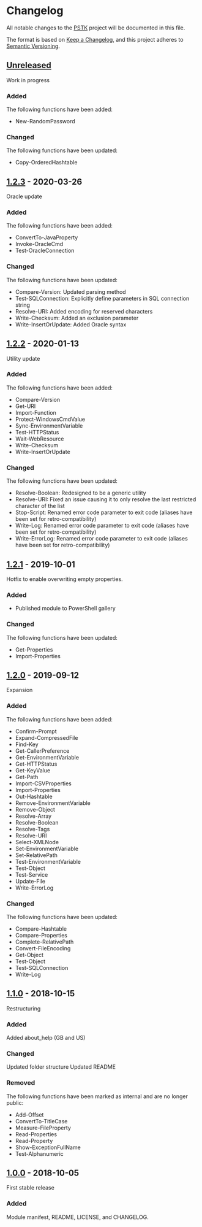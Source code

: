 # Changelog

All notable changes to the [PSTK](https://github.com/Akaizoku/PSTK) project will be documented in this file.

The format is based on [Keep a Changelog](https://keepachangelog.com/en/1.0.0/),
and this project adheres to [Semantic Versioning](https://semver.org/spec/v2.0.0.html).

## [Unreleased](https://github.com/Akaizoku/PSTK/compare/1.2.3...HEAD)

Work in progress

### Added

The following functions have been added:

- New-RandomPassword

### Changed

The following functions have been updated:

- Copy-OrderedHashtable

## [1.2.3](https://github.com/Akaizoku/PSTK/releases/tag/1.2.3) - 2020-03-26

Oracle update

### Added

The following functions have been added:

- ConvertTo-JavaProperty
- Invoke-OracleCmd
- Test-OracleConnection

### Changed

The following functions have been updated:

- Compare-Version: Updated parsing method
- Test-SQLConnection: Explicitly define parameters in SQL connection string
- Resolve-URI: Added encoding for reserved characters
- Write-Checksum: Added an exclusion parameter
- Write-InsertOrUpdate: Added Oracle syntax

## [1.2.2](https://github.com/Akaizoku/PSTK/releases/tag/1.2.2) - 2020-01-13

Utility update

### Added

The following functions have been added:

- Compare-Version
- Get-URI
- Import-Function
- Protect-WindowsCmdValue
- Sync-EnvironmentVariable
- Test-HTTPStatus
- Wait-WebResource
- Write-Checksum
- Write-InsertOrUpdate

### Changed

The following functions have been updated:

- Resolve-Boolean: Redesigned to be a generic utility
- Resolve-URI: Fixed an issue causing it to only resolve the last restricted character of the list
- Stop-Script: Renamed error code parameter to exit code (aliases have been set for retro-compatibility)
- Write-Log: Renamed error code parameter to exit code (aliases have been set for retro-compatibility)
- Write-ErrorLog: Renamed error code parameter to exit code (aliases have been set for retro-compatibility)

## [1.2.1](https://github.com/Akaizoku/PSTK/releases/tag/1.2.1) - 2019-10-01

Hotfix to enable overwriting empty properties.

### Added

- Published module to PowerShell gallery

### Changed

The following functions have been updated:

- Get-Properties
- Import-Properties

## [1.2.0](https://github.com/Akaizoku/PSTK/releases/tag/1.2.0) - 2019-09-12

Expansion

### Added

The following functions have been added:

- Confirm-Prompt
- Expand-CompressedFile
- Find-Key
- Get-CallerPreference
- Get-EnvironmentVariable
- Get-HTTPStatus
- Get-KeyValue
- Get-Path
- Import-CSVProperties
- Import-Properties
- Out-Hashtable
- Remove-EnvironmentVariable
- Remove-Object
- Resolve-Array
- Resolve-Boolean
- Resolve-Tags
- Resolve-URI
- Select-XMLNode
- Set-EnvironmentVariable
- Set-RelativePath
- Test-EnvironmentVariable
- Test-Object
- Test-Service
- Update-File
- Write-ErrorLog

### Changed

The following functions have been updated:

- Compare-Hashtable
- Compare-Properties
- Complete-RelativePath
- Convert-FileEncoding
- Get-Object
- Test-Object
- Test-SQLConnection
- Write-Log

## [1.1.0](https://github.com/Akaizoku/PSTK/releases/tag/1.1.0) - 2018-10-15

Restructuring

### Added

Added about_help (GB and US)

### Changed

Updated folder structure
Updated README

### Removed

The following functions have been marked as internal and are no longer public:

- Add-Offset
- ConvertTo-TitleCase
- Measure-FileProperty
- Read-Properties
- Read-Property
- Show-ExceptionFullName
- Test-Alphanumeric

## [1.0.0](https://github.com/Akaizoku/PSTK/releases/tag/1.0.0) - 2018-10-05

First stable release

### Added

Module manifest, README, LICENSE, and CHANGELOG.
